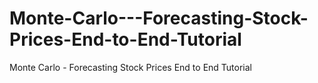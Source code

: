 # Monte-Carlo---Forecasting-Stock-Prices-End-to-End-Tutorial
Monte Carlo - Forecasting Stock Prices  End to End Tutorial
